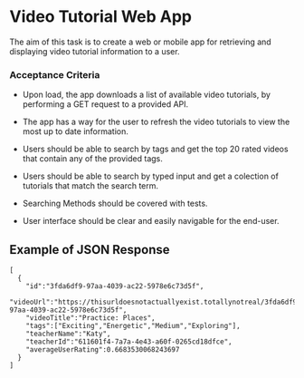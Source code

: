 # Video Tutorial Web App

The aim of this task is to create a web or mobile app for retrieving and displaying
video tutorial information to a user.


### Acceptance Criteria

- Upon load, the app downloads a list of available video tutorials, by performing a GET request to a provided API.

- The app has a way for the user to refresh the video tutorials to view the most
up to date information.

- Users should be able to search by tags and get the top 20 rated videos that contain any of the provided tags.

- Users should be able to search by typed input and get a colection of tutorials that match the search term.

- Searching Methods should be covered with tests.

- User interface should be clear and easily navigable for the end-user.


## Example of JSON Response
```
[
  {
    "id":"3fda6df9-97aa-4039-ac22-5978e6c73d5f",
    "videoUrl":"https://thisurldoesnotactuallyexist.totallynotreal/3fda6df9-97aa-4039-ac22-5978e6c73d5f",
    "videoTitle":"Practice: Places",
    "tags":["Exciting","Energetic","Medium","Exploring"],
    "teacherName":"Katy",
    "teacherId":"611601f4-7a7a-4e43-a60f-0265cd18dfce",
    "averageUserRating":0.6683530068243697
  }
]
```